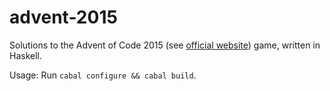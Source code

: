 # advent-2015

Solutions to the Advent of Code 2015 (see [official website](http://adventofcode.com/)) game, written in Haskell.

Usage: Run `cabal configure && cabal build`.
